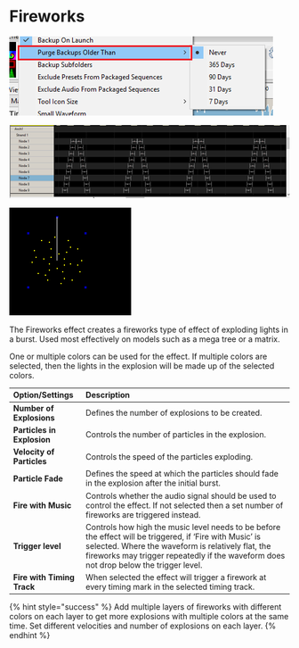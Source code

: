 # Fireworks

![Icon](../../.gitbook/assets/image%20%28166%29.png)

![Sequencer Grid](../../.gitbook/assets/image%20%28694%29.png)

![](../../.gitbook/assets/image%20%28633%29.png)

The Fireworks effect creates a fireworks type of effect of exploding lights in a burst. Used most effectively on models such as a mega tree or a matrix.

One or multiple colors can be used for the effect. If multiple colors are selected, then the lights in the explosion will be made up of the selected colors.

| Option/Settings | Description |
| :--- | :--- |
| **Number of Explosions** | Defines the number of explosions to be created. |
| **Particles in Explosion** | Controls the number of particles in the explosion. |
| **Velocity of Particles** | Controls the speed of the particles exploding. |
| **Particle Fade** | Defines the speed at which the particles should fade in the explosion after the initial burst. |
| **Fire with Music** | Controls whether the audio signal should be used to control the effect. If not selected then a set number of fireworks are triggered instead. |
| **Trigger level** | Controls how high the music level needs to be before the effect will be triggered, if ‘Fire with Music’ is selected. Where the waveform is relatively flat, the fireworks may trigger repeatedly if the waveform does not drop below the trigger level. |
| **Fire with Timing Track** | When selected the effect will trigger a firework at every timing mark in the selected timing track. |

{% hint style="success" %}
Add multiple layers of fireworks with different colors on each layer to get more explosions with multiple colors at the same time. Set different velocities and number of explosions on each layer.
{% endhint %}

